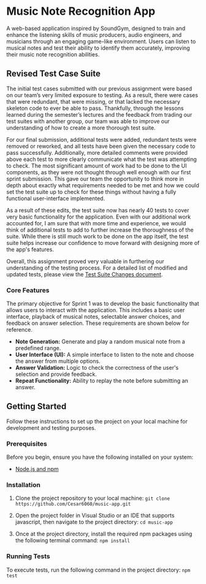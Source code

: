 # Music Note Recognition App

A web-based application inspired by SoundGym, designed to train and enhance the listening skills of music producers, audio engineers, and musicians through an engaging game-like environment. Users can listen to musical notes and test their ability to identify them accurately, improving their music note recognition abilities.

## Revised Test Case Suite

The initial test cases submitted with our previous assignment were based on our team’s very limited exposure to testing. As a result, there were cases that were redundant, that were missing, or that lacked the necessary skeleton code to ever be able to pass. Thankfully, through the lessons learned during the semester’s lectures and the feedback from trading our test suites with another group, our team was able to improve our understanding of how to create a more thorough test suite.

For our final submission, additional tests were added, redundant tests were removed or reworked, and all tests have been given the necessary code to pass successfully. Additionally, more detailed comments were provided above each test to more clearly communicate what the test was attempting to check. The most significant amount of work had to be done to the UI components, as they were not thought through well enough with our first sprint submission. This gave our team the opportunity to think more in depth about exactly what requirements needed to be met and how we could set the test suite up to check for these things without having a fully functional user-interface implemented.

As a result of these edits, the test suite now has nearly 40 tests to cover very basic functionality for the application. Even with our additional work accounted for, I am sure that with more time and experience, we would think of additional tests to add to further increase the thoroughness of the suite. While there is still much work to be done on the app itself, the test suite helps increase our confidence to move forward with designing more of the app's features.

Overall, this assignment proved very valuable in furthering our understanding of the testing process. For a detailed list of modified and updated tests, please view the [Test Suite Changes document](/documents/Test%20Suite%20Changes.docx).

### Core Features

The primary objective for Sprint 1 was to develop the basic functionality that allows users to interact with the application. This includes a basic user interface, playback of musical notes, selectable answer choices, and feedback on answer selection. These requirements are shown below for reference.

- **Note Generation:** Generate and play a random musical note from a predefined range.
- **User Interface (UI):** A simple interface to listen to the note and choose the answer from multiple options.
- **Answer Validation:** Logic to check the correctness of the user's selection and provide feedback.
- **Repeat Functionality:** Ability to replay the note before submitting an answer.

## Getting Started

Follow these instructions to set up the project on your local machine for development and testing purposes.

### Prerequisites

Before you begin, ensure you have the following installed on your system:
- [Node.js and npm](https://nodejs.org/en/download/)

### Installation

1. Clone the project repository to your local machine:
   `git clone https://github.com/Cesar6060/music-app.git`

2. Open the project folder in Visual Studio or an IDE that supports javascript, then navigate to the project directory:
    `cd music-app`

3. Once at the project directory, install the required npm packages using the following terminal command:
    `npm install`

### Running Tests

To execute tests, run the following command in the project directory:
    `npm test  `